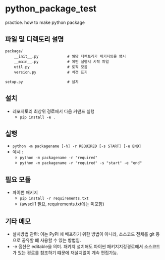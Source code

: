 # python_package_test
practice. how to make python package

## 파일 및 디렉토리 설명
    package/
        __init__.py             # 해당 디렉토리가 패키지임을 명시
        __main__.py             # 메인 실행시 시작 파일
        util.py                 # 로직 모음
        version.py              # 버전 표기

    setup.py                    # 설치


## 설치
- 레포지토리 최상위 경로에서 다음 커맨드 실행
    - `pip install -e . `


## 실행
- `python -m packagename [-h] -r REQUIRED [-s START] [-e END]`
- 예시 :
    - `python -m packagename -r "required"`
    - `python -m packagename -r "required" -s "start" -e "end"`


## 필요 모듈
- 파이썬 패키지
    - `pip install -r requirements.txt`
    - (awscli1 필요, requirements.txt에는 미포함)


## 기타 메모
- 설치방법 관련: 이는 PyPI 에 배포하기 위한 방법이 아니라, 소스코드 전체를 git 등으로 공유할 떄 사용할 수 있는 방법임.
- -e 옵션은 editable을 의미. 패키지 설치해도 파이썬 패키지지정경로에서 소스코드가 있는 경로를 참조하기 떄문에 재설치없이 계속 편집가능.